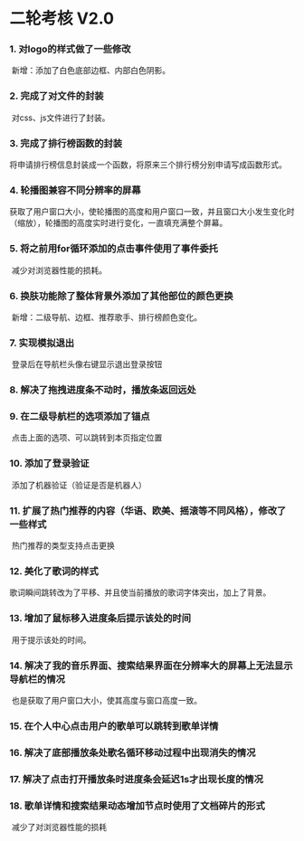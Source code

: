 # 二轮考核 V2.0

### 1. 对logo的样式做了一些修改

​		新增：添加了白色底部边框、内部白色阴影。

### 2. 完成了对文件的封装

​		对css、js文件进行了封装。

### 3. 完成了排行榜函数的封装

​		将申请排行榜信息封装成一个函数，将原来三个排行榜分别申请写成函数形式。

### 4. 轮播图兼容不同分辨率的屏幕

​		获取了用户窗口大小，使轮播图的高度和用户窗口一致，并且窗口大小发生变化时（缩放），轮播图的高度实时进行变化，一直填充满整个屏幕。

### 5. 将之前用for循环添加的点击事件使用了事件委托

​		减少对浏览器性能的损耗。

### 6. 换肤功能除了整体背景外添加了其他部位的颜色更换

​		新增：二级导航、边框、推荐歌手、排行榜颜色变化。

### 7. 实现模拟退出

​		登录后在导航栏头像右键显示退出登录按钮

### 8. 解决了拖拽进度条不动时，播放条返回远处

### 9. 在二级导航栏的选项添加了锚点

​		点击上面的选项、可以跳转到本页指定位置

### 10. 添加了登录验证

​		添加了机器验证（验证是否是机器人）

### 11. 扩展了热门推荐的内容（华语、欧美、摇滚等不同风格），修改了一些样式

​		热门推荐的类型支持点击更换

### 12. 美化了歌词的样式

​		歌词瞬间跳转改为了平移、并且使当前播放的歌词字体突出，加上了背景。

### 13. 增加了鼠标移入进度条后提示该处的时间

​		用于提示该处的时间。

### 14. 解决了我的音乐界面、搜索结果界面在分辨率大的屏幕上无法显示导航栏的情况

​		也是获取了用户窗口大小，使其高度与窗口高度一致。

### 15. 在个人中心点击用户的歌单可以跳转到歌单详情

### 16. 解决了底部播放条处歌名循环移动过程中出现消失的情况

### 17. 解决了点击打开播放条时进度条会延迟1s才出现长度的情况

### 18. 歌单详情和搜索结果动态增加节点时使用了文档碎片的形式

​		减少了对浏览器性能的损耗
